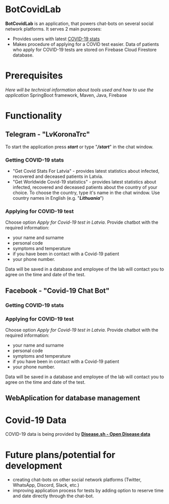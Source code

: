 # BotCovidLab
**BotCovidLab** is an application, that powers chat-bots on several social network platforms. It serves 2 main purposes:
- Provides users with latest [COVID-19 stats](#covid-19-data)
- Makes procedure of applying for a COVID test easier. Data of patients who apply for COVID-19 tests are stored on Firebase Cloud Firestore database.

# Prerequisites
*Here will be technical information about tools used and how to use the application*
SpringBoot framework, Maven, Java, Firebase

# Functionality

## Telegram - "LvKoronaTrc"
To start the application press ***start*** or type "***/start***" in the chat window.
### Getting COVID-19 stats
- "Get Covid Stats For Latvia" - provides latest statistics about infected, recovered and deceased patients in Latvia.
- "Get Worldwide Covid-19 statistics" - provides latest statistics about infected, recovered and deceased patients about the country of your choice. To choose the country, type it's name in the chat window. Use country names in English (e.g. "***Lithuania***")

### Applying for COVID-19 test
Choose option *Apply for Covid-19 test in Latvia*. Provide chatbot with the required information:
- your name and surname
- personal code
- symptoms and temperature
- if you have been in contact with a Covid-19 patient
- your phone number.

Data will be saved in a database and employee of the lab will contact you to agree on the time and date of the test.

## Facebook - "Covid-19 Chat Bot"
### Getting COVID-19 stats

### Applying for COVID-19 test
Choose option *Apply for Covid-19 test in Latvia*. Provide chatbot with the required information:
- your name and surname
- personal code
- symptoms and temperature
- if you have been in contact with a Covid-19 patient
- your phone number.

Data will be saved in a database and employee of the lab will contact you to agree on the time and date of the test.

## WebAplication for database management

# Covid-19 Data
COVID-19 data is being provided by [**Disease.sh - Open Disease data**](https://corona.lmao.ninja/)

# Future plans/potential for development
- creating chat-bots on other social network platforms (Twitter, WhatsApp, Discord, Slack, etc.)
- improving application process for tests by adding option to reserve time and date directly through the chat-bot.
